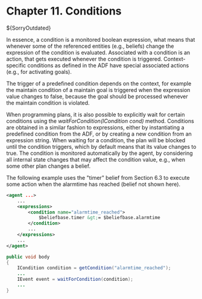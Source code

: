 # Chapter 11. Conditions

${SorryOutdated}

In essence, a condition is a monitored boolean expression, what means that whenever some of the referenced entities (e.g., beliefs) change the expression of the condition is evaluated. Associated with a condition is an action, that gets executed whenever the condition is triggered. Context-specific conditions as defined in the ADF have special associated actions (e.g., for activating goals).

The trigger of a predefined condition depends on the context, for example the maintain condition of a maintain goal is triggered when the expression value changes to false, because the goal should be processed whenever the maintain condition is violated. 

When programming plans, it is also possible to explicitly wait for certain conditions using the *waitForCondition(ICondition cond)* method. Conditions are obtained in a similar fashion to expressions, either by instantiating a predefined condition from the ADF, or by creating a new condition from an expression string. When waiting for a condition, the plan will be blocked until the condition triggers, which by default means that its value changes to true. The condition is monitored automatically by the agent, by considering all internal state changes that may affect the condition value, e.g., when some other plan changes a belief.

The following example uses the "timer" belief from Section 6.3 to execute some action when the alarmtime has reached (belief not shown here).

```xml
<agent ...>
    ...
    <expressions>
        <condition name="alarmtime_reached">
            $beliefbase.timer &gt;= $beliefbase.alarmtime
        </condition>
        ...
    </expressions>
    ...
</agent>
```

```java
public void body
{
    ICondition condition = getCondition("alarmtime_reached");
    ...
    IEvent event = waitForCondition(condition);
    ...
}
```
